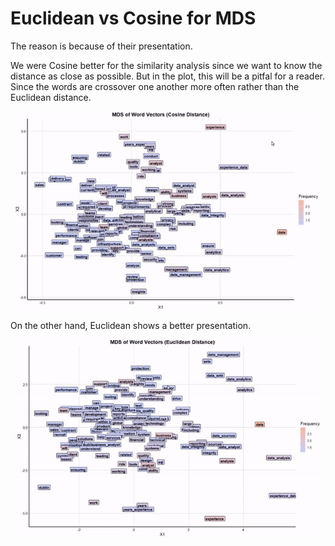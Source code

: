 # Euclidean vs Cosine for MDS

The reason is because of their presentation. 

We were Cosine better for the similarity analysis since we want to know the distance as close as possible. But in the plot, this will be a pitfal for a reader. 
Since the words are crossover one another more often rather than the Euclidean distance. 

![](./image/cos.gif)

On the other hand, Euclidean shows a better presentation.

![](./image/euc.gif)





